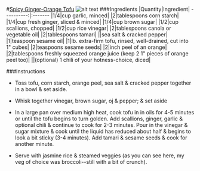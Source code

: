 #[Spicy Ginger-Orange Tofu](http://food52.com/recipes/18211-spicy-ginger-orange-tofu)
![alt text](https://images.food52.com/wcHRjIvFFKGPh5lwXFc-SCoVbbc=/753x502/9566c3f7-1b29-44a3-af9e-51bc8b292a8c--tofu.JPG)
###Ingredients
|Quantity|Ingredient|
----------:|:-------
|1/4|cup garlic, minced|
|2|tablespoons corn starch|
|1/4|cup fresh ginger, sliced & minced|
|1/4|cup brown sugar|
|1/2|cup scallions, chopped|
|1/2|cup rice vinegar|
|2|tablespoons canola or vegetable oil|
|2|tablespoons tamari|
||sea salt & cracked pepper|
|1|teaspoon sesame oil|
|1|lb. extra-firm tofu, rinsed, well-drained, cut into 1" cubes|
|2|teaspoons sesame seeds|
|2|inch peel of an orange|
|2|tablespoons freshly squeezed orange juice (keep 2 1" pieces of orange peel too)|
||(optional) 1 chili of your hotness-choice, diced|

###Instructions

* Toss tofu, corn starch, orange peel, sea salt & cracked pepper together in a bowl & set aside.

* Whisk together vinegar, brown sugar, oj & pepper; & set aside

* In a large pan over medium high heat, cook tofu in in oils for 4-5 minutes or until the tofu begins to turn golden. Add scallions, ginger, garlic & optional chili & continue to cook for 2-3 minutes. Pour in the vinegar & sugar mixture & cook until the liquid has reduced about half & begins to look a bit sticky (3-4 minutes). Add tamari & sesame seeds & cook for another minute.

* Serve with jasmine rice & steamed veggies (as you can see here, my veg of choice was broccoli--still with a bit of crunch).